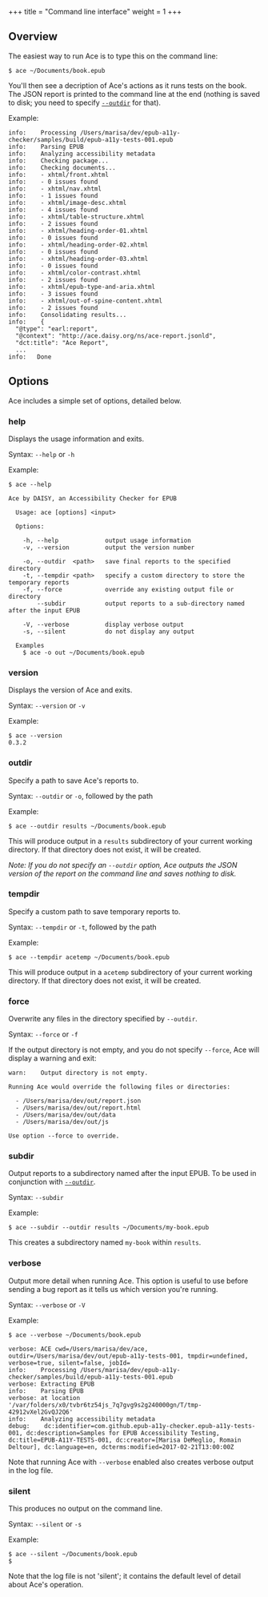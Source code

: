 +++
title = "Command line interface"
weight = 1
+++

## Overview

The easiest way to run Ace is to type this on the command line:

```
$ ace ~/Documents/book.epub
```

You'll then see a decription of Ace's actions as it runs tests on the book. The JSON report is printed to the command line at the end (nothing is saved to disk; you need to specify [`--outdir`](#outdir) for that).

Example:
```
info:    Processing /Users/marisa/dev/epub-a11y-checker/samples/build/epub-a11y-tests-001.epub
info:    Parsing EPUB
info:    Analyzing accessibility metadata
info:    Checking package...
info:    Checking documents...
info:    - xhtml/front.xhtml
info:    - 0 issues found
info:    - xhtml/nav.xhtml
info:    - 1 issues found
info:    - xhtml/image-desc.xhtml
info:    - 4 issues found
info:    - xhtml/table-structure.xhtml
info:    - 2 issues found
info:    - xhtml/heading-order-01.xhtml
info:    - 0 issues found
info:    - xhtml/heading-order-02.xhtml
info:    - 0 issues found
info:    - xhtml/heading-order-03.xhtml
info:    - 0 issues found
info:    - xhtml/color-contrast.xhtml
info:    - 2 issues found
info:    - xhtml/epub-type-and-aria.xhtml
info:    - 3 issues found
info:    - xhtml/out-of-spine-content.xhtml
info:    - 2 issues found
info:    Consolidating results...
info:    {
  "@type": "earl:report",
  "@context": "http://ace.daisy.org/ns/ace-report.jsonld",
  "dct:title": "Ace Report",
  ...
info:   Done
```

## Options
Ace includes a simple set of options, detailed below.

### help

Displays the usage information and exits.

Syntax: `--help` or `-h`

Example:
```
$ ace --help

Ace by DAISY, an Accessibility Checker for EPUB

  Usage: ace [options] <input>

  Options:

    -h, --help             output usage information
    -v, --version          output the version number

    -o, --outdir  <path>   save final reports to the specified directory
    -t, --tempdir <path>   specify a custom directory to store the temporary reports
    -f, --force            override any existing output file or directory
        --subdir           output reports to a sub-directory named after the input EPUB

    -V, --verbose          display verbose output
    -s, --silent           do not display any output

  Examples
    $ ace -o out ~/Documents/book.epub
```

### version

Displays the version of Ace and exits.

Syntax: `--version` or `-v`

Example:
```
$ ace --version
0.3.2
```

### outdir

Specify a path to save Ace's reports to.

Syntax: `--outdir` or `-o`, followed by the path

Example:

```
$ ace --outdir results ~/Documents/book.epub
```

This will produce output in a `results` subdirectory of your current working directory. If that directory does not exist, it will be created.

_Note: If you do not specify an `--outdir` option, Ace outputs the JSON version of the report on the command line and saves nothing to disk._

### tempdir

Specify a custom path to save temporary reports to.

Syntax: `--tempdir` or `-t`, followed by the path

Example:

```
$ ace --tempdir acetemp ~/Documents/book.epub
```

This will produce output in a `acetemp` subdirectory of your current working directory. If that directory does not exist, it will be created.

### force

Overwrite any files in the directory specified by `--outdir`.

Syntax: `--force` or `-f`

If the output directory is not empty, and you do not specify `--force`, Ace will display a warning and exit:

```
warn:    Output directory is not empty.

Running Ace would override the following files or directories:

  - /Users/marisa/dev/out/report.json
  - /Users/marisa/dev/out/report.html
  - /Users/marisa/dev/out/data
  - /Users/marisa/dev/out/js

Use option --force to override.
```

### subdir

Output reports to a subdirectory named after the input EPUB. To be used in conjunction with [`--outdir`](#outdir).

Syntax: `--subdir`

Example:

```
$ ace --subdir --outdir results ~/Documents/my-book.epub
```

This creates a subdirectory named `my-book` within `results`.

### verbose

Output more detail when running Ace. This option is useful to use before sending a bug report as it tells us which version you're running.

Syntax: `--verbose` or `-V`

Example:
```
$ ace --verbose ~/Documents/book.epub

verbose: ACE cwd=/Users/marisa/dev/ace, outdir=/Users/marisa/dev/out/epub-a11y-tests-001, tmpdir=undefined, verbose=true, silent=false, jobId=
info:    Processing /Users/marisa/dev/epub-a11y-checker/samples/build/epub-a11y-tests-001.epub
verbose: Extracting EPUB
info:    Parsing EPUB
verbose: at location '/var/folders/x0/tvbr6tz54js_7q7gvg9s2g240000gn/T/tmp-42912vXel2GvQJ2Q6'
info:    Analyzing accessibility metadata
debug:    dc:identifier=com.github.epub-a11y-checker.epub-a11y-tests-001, dc:description=Samples for EPUB Accessibility Testing, dc:title=EPUB-A11Y-TESTS-001, dc:creator=[Marisa DeMeglio, Romain Deltour], dc:language=en, dcterms:modified=2017-02-21T13:00:00Z

```

Note that running Ace with `--verbose` enabled also creates verbose output in the log file.

### silent

This produces no output on the command line.

Syntax: `--silent` or `-s`

Example:
```
$ ace --silent ~/Documents/book.epub
$
```

Note that the log file is not 'silent'; it contains the default level of detail about Ace's operation.
